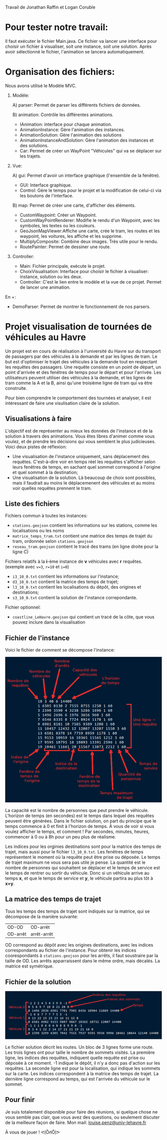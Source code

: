 Travail de Jonathan Raffin et Logan Coruble

# Pour tester notre travail:

Il faut exécuter le fichier Main.java.
Ce fichier va lancer une interface pour choisir un fichier à visualiser, soit une instance, soit une solution.
Après avoir sélectionné le fichier, l'animation se lancera automatiquement.

# Organisation des fichiers:

Nous avons utilisé le Modèle MVC.

1) Modèle:

    A) parser: Permet de parser les différents fichiers de données.

    B) animation: Contrôle les différentes animations.
    - IAnimation: interface pour chaque animation.
    - AnimationInstance: Gère l'animation des instances.
    - AnimationSolution: Gère l'animation des solutions
    - AnimationInstanceAndSolution: Gère l'animation des instances et des solutions.
    - Car: Permet de créer un WayPoint "Véhicules" qui va se déplacer sur les trajets.

2) Vue:

    A) gui: Permet d'avoir un interface graphique (l'ensemble de la fenêtre).
    - GUI: Interface graphique.
    - Control: Gère le temps pour le projet et la modification de celui-ci via les boutons de l'interface.

    B) map: Permet de créer une carte, d'afficher des éléments.
    - CustomWaypoint: Créer un Waypoint.
    - CustomWayPointRenderer: Modifie le rendu d'un Waypoint, avec les symboles, les textes ou les couleurs.
    - GeoJsonMapViewer:Affiche une carte, crée le tram, les routes et les waypoint, les voitures, les affiche et les supprime. 
    - MultiplyComposite: Combine deux images. Très utile pour le rendu.
    - RoutePainter: Permet de dessiner une route.

3) Controller:

    - Main: Fichier principale, exécute le projet.
    - ChoixVisualisation: Interface pour choisir le fichier à visualiser: instance, solution ou les deux.
    - Controller: C'est le lien entre le modèle et la vue de ce projet. Permet de lancer une animation.

En +:
- DemoParser: Permet de montrer le fonctionnement de nos parsers.

# Projet visualisation de tournées de véhicules au Havre

Un projet est en cours de réalisation à l'université du Havre sur du transport de passagers par des véhicules à la demande et par les lignes de tram. Le but est d'optimiser le trajet des véhicules à la demande tout en respectant les requêtes des passagers. Une requête consiste en un point de départ, un point d'arrivée et des fenêtres de temps pour le départ et pour l'arrivée. Les utilisateurs peuvent utiliser des véhicules à la demande, et les lignes de tram comme la A et la B, ainsi qu'une troisième ligne de tram qui va être construite.

Pour bien comprendre le comportement des tournées et analyser, il est intéressant de faire une visulisation claire de la solution. 

## Visualisations à faire

L'objectif est de représenter au mieux les données de l'instance et de la solution à travers des animations. Vous êtes libres d'animer comme vous voulez, et de prendre les décisions qui vous semblent le plus judicieuses. Voici deux pistes de réflexion:
- Une visualisation de l'instance uniquement, sans déplacement des requêtes. C'est-à-dire voir en temps réel les requêtes s'afficher selon leurs fenêtres de temps, en sachant quel sommet correspond à l'origine et quel sommet à la destination;
- Une visualisation de la solution. Là beaucoup de choix sont possibles, mais il faudrait au moins le déplacemenent des véhicules et au moins voir quelles requêtes prennent le tram.

## Liste des fichiers
Fichiers commun à toutes les instances:
- `stations.geojson` contient les informations sur les stations, comme les localisations ou les noms
- `matrice_temps_tram.txt` contient une matrice des temps de trajet du tram, ordonnée selon `stations.geojson`
- `reseau_tram.geojson` contient le tracé des trams (en ligne droite pour la ligne C)

Fichiers relatifs à la **i**-ème instance de **v** véhicules avec **r** requêtes. (exemple avec `v=3`, `r=10` et `i=0`)
- `i3_10_0.txt` contient les informations sur l'instance;
- `d3_10_0.txt` contient la matrice des temps de trajet;
- `l3_10_0.txt` contient les localisations du dépôt, des origines et destinations;
- `s3_10_0.txt` contient la solution de l'instance correpondante.

Fichier optionnel:
- `coastline_LeHavre.geojson` qui contient un tracé de la côte, que vous pouvez inclure dans la visualisation
  
## Fichier de l'instance

Voici le fichier de comment se décompose l'instance:

![instance](./figure_readme/explication_instance.png)


La capacité est le nombre de personnes que peut prendre le véhicule. L'horizon de temps (en secondes) est le temps dans lequel des requêtes peuvent être générées. Dans le fichier solution, on part du principe que le temps commence à 0 et finit à l'horizon de temps. À vous de voir si vous voulez afficher le temps, et comment ! Par secondes, minutes, heures, commencer à 0 ou à 8h pour un peu plus de réalisme.

Les indices pour les orginies destinations sont pour la matrice des temps de trajet, mais aussi pour le fichier `l3_10_0.txt`. Les fenêtres de temps représentent le moment où la requête peut être prise ou déposée. Le temps de trajet maximum ne vous sera pas utile je pense. La quantité est le nombre de personnes qui souhaitent se déplacer et le temps de service est le temps de rentrer ou sortir du véhicule. Donc si un véhicule arrive au temps **x**, et que le temps de service et **y**, le véhicule partira au plus tôt à **x+y**.

## La matrice des temps de trajet
Tous les temps des temps de trajet sont indiqués sur la matrice, qui se décompose de la manière suivante:

<table>
    <tbody>
        <tr>
            <td> OD-OD </td>
            <td>OD-arrêt</td>
        </tr>
        <tr>
            <td>OD-arrêt</td>
            <td>arrêt-arrêt</td>
        </tr>
    </tbody>
</table>

OD correspond au dépôt avec les origines destinations, avec les indices correspondants au fichier de l'instance. Pour obtenir les indices coorespondants à `stations.geojson` pour les arrêts, il faut soustraire par la taille de OD. Les arrêts apparraissent dans le même ordre, mais décalés. La matrice est symétrique.

## Fichier de la solution
![solution](./figure_readme/explication_solution.png)

Le fichier solution décrit les routes. Un bloc de 3 lignes forme une route. Les trois lignes ont pour taille le nombre de sommets visités. La première ligne, les indices des requêtes, indiquent quelle requête est prise ou déposée à ce moment. -1 indique le dépôt, il n'y a donc pas d'action sur les requêtes. La seconde ligne est pour la localisation, qui indique les sommets sur la carte. Les indices correspondent à la matrice des temps de trajet. La dernière ligne correspond au temps, qui est l'arrivée du véhicule sur le sommet. 

## Pour finir

Je suis totalement disponible pour faire des réunions, si quelque chose ne vous semble pas clair, que vous avez des questions, ou seulement discuter de la meilleure façon de faire. Mon mail: louise.penz@univ-lehavre.fr

À vous de jouer ! ᕙ(ȌగŐ)ᕗ

